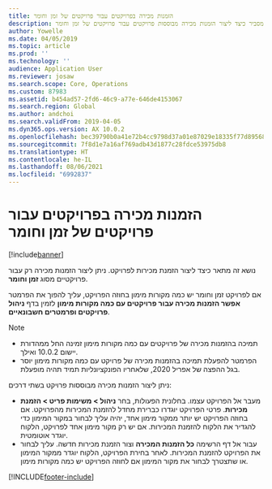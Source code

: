 ```yaml
---
title: הזמנות מכירה בפרויקטים עבור פרויקטים של זמן וחומר
description: נושא זה מסביר כיצד ליצור הזמנות מכירה מבוססות פרויקטים עבור פרויקטים של זמן וחומר.
author: Yowelle
ms.date: 04/05/2019
ms.topic: article
ms.prod: ''
ms.technology: ''
audience: Application User
ms.reviewer: josaw
ms.search.scope: Core, Operations
ms.custom: 87983
ms.assetid: b454ad57-2fd6-46c9-a77e-646de4153067
ms.search.region: Global
ms.author: andchoi
ms.search.validFrom: 2019-04-05
ms.dyn365.ops.version: AX 10.0.2
ms.openlocfilehash: bec39790b0a41e72b4cc9798d37a01e87029e18335f77d895680aafbb74fac3b
ms.sourcegitcommit: 7f8d1e7a16af769adb43d1877c28fdce53975db8
ms.translationtype: HT
ms.contentlocale: he-IL
ms.lasthandoff: 08/06/2021
ms.locfileid: "6992837"
---
```

# <a name="project-sales-orders-for-time-and-material-projects"></a>הזמנות מכירה בפרויקטים עבור פרויקטים של זמן וחומר

[!include[banner](../includes/banner.md)]

נושא זה מתאר כיצד ליצור הזמנת מכירות לפרויקט. ניתן ליצור הזמנות מכירה רק עבור פרויקטיים מסוג **זמן וחומר**.

אם לפרויקט זמן וחומר יש כמה מקורות מימון בחוזה הפרויקט, עליך להפוך את הפרמטר **אפשר הזמנות מכירה עבור פרויקטים עם כמה מקורות מימון** לזמין בדף **ניהול פרויקטים ופרמטרים חשבונאיים**. 

> [!NOTE]
> - תמיכה בהזמנות מכירה של פרויקטים עם כמה מקורות מימון זמינה החל ממהדורת יישום 10.0.2 ואילך.
> - הפרמטר להפעלת תמיכה בהזמנות מכירה של פרויקט עם כמה מקורות מימון יוסר בגל ההפצה של אפריל 2020, שלאחריו הפונקציונליות תמיד תהיה מופעלת.

ניתן ליצור הזמנות מכירה מבוססות פרויקט בשתי דרכים:

- מעבר אל הפרויקט עצמו. בחלונית הפעולות, בחר **ניהול > משימות פריט > הזמנת מכירות**. פרטי הפרויקט יוגדרו כברירת מחדל להזמנת המכירות מהפרויקט. אם בחוזה הפרויקט יש יותר ממקור מימון אחד, יהיה עליך לבחור במקור המימון כדי להגדיר את הלקוח להזמנת המכירות. אם יש רק מקור מימון אחד לפרויקט, הלקוח יוגדר אוטומטית.
- עבור אל דף הרשימה **כל הזמנות המכירה** וצור הזמנת מכירות חדשה. עליך לבחור את הפרויקט להזמנת המכירות. לאחר בחירת הפרויקט, הלקוח יוגדר ממקור המימון או שתצטרך לבחור את מקור המימון אם לחוזה הפרויקט יש כמה מקורות מימון.



[!INCLUDE[footer-include](../includes/footer-banner.md)]